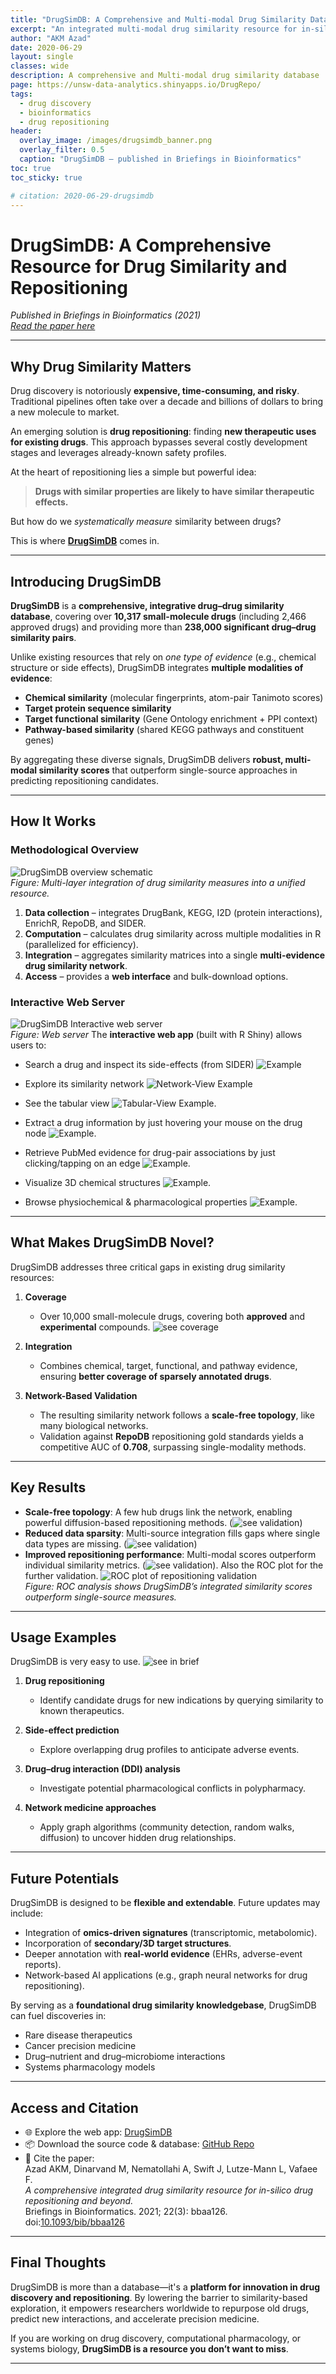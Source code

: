 ```yaml
---
title: "DrugSimDB: A Comprehensive and Multi-modal Drug Similarity Database"
excerpt: "An integrated multi-modal drug similarity resource for in-silico drug repositioning and beyond."
author: "AKM Azad"
date: 2020-06-29
layout: single
classes: wide
description: A comprehensive and Multi-modal drug similarity database
page: https://unsw-data-analytics.shinyapps.io/DrugRepo/
tags:
  - drug discovery
  - bioinformatics
  - drug repositioning
header:
  overlay_image: /images/drugsimdb_banner.png
  overlay_filter: 0.5
  caption: "DrugSimDB – published in Briefings in Bioinformatics"
toc: true
toc_sticky: true

# citation: 2020-06-29-drugsimdb
---
```


# DrugSimDB: A Comprehensive Resource for Drug Similarity and Repositioning

*Published in Briefings in Bioinformatics (2021)*  
*[Read the paper here](https://doi.org/10.1093/bib/bbaa126)*

---

## Why Drug Similarity Matters

Drug discovery is notoriously **expensive, time-consuming, and risky**. Traditional pipelines often take over a decade and billions of dollars to bring a new molecule to market.  

An emerging solution is **drug repositioning**: finding **new therapeutic uses for existing drugs**. This approach bypasses several costly development stages and leverages already-known safety profiles.  

At the heart of repositioning lies a simple but powerful idea:

> **Drugs with similar properties are likely to have similar therapeutic effects.**

But how do we *systematically measure* similarity between drugs?  

This is where **[DrugSimDB](https://unsw-data-analytics.shinyapps.io/DrugRepo/)** comes in.

---

## Introducing DrugSimDB

**DrugSimDB** is a **comprehensive, integrative drug–drug similarity database**, covering over **10,317 small-molecule drugs** (including 2,466 approved drugs) and providing more than **238,000 significant drug–drug similarity pairs**.  

Unlike existing resources that rely on *one type of evidence* (e.g., chemical structure or side effects), DrugSimDB integrates **multiple modalities of evidence**:

- **Chemical similarity** (molecular fingerprints, atom-pair Tanimoto scores)  
- **Target protein sequence similarity**  
- **Target functional similarity** (Gene Ontology enrichment + PPI context)  
- **Pathway-based similarity** (shared KEGG pathways and constituent genes)  

By aggregating these diverse signals, DrugSimDB delivers **robust, multi-modal similarity scores** that outperform single-source approaches in predicting repositioning candidates.

---

## How It Works
### Methodological Overview
![DrugSimDB overview schematic](/images/drugsimdb_overview.png)  
*Figure: Multi-layer integration of drug similarity measures into a unified resource.*

1. **Data collection** – integrates DrugBank, KEGG, I2D (protein interactions), EnrichR, RepoDB, and SIDER.  
2. **Computation** – calculates drug similarity across multiple modalities in R (parallelized for efficiency).  
3. **Integration** – aggregates similarity matrices into a single **multi-evidence drug similarity network**.  
4. **Access** – provides a **web interface** and bulk-download options.  

### Interactive Web Server
![DrugSimDB Interactive web server](/images/drugsimdb_webserver.png)  
*Figure: Web server*
The **interactive web app** (built with R Shiny) allows users to:  
- Search a drug and inspect its side-effects (from SIDER) ![Example](/images/drugSimDB_search_pan.png)

- Explore its similarity network ![Network-View Example](/images/drugSimDB_search_NetworkView.png) 

- See the tabular view ![Tabular-View Example](/images/drugSimDB_search_tableView.png).  

- Extract a drug information by just hovering your mouse on the drug node ![Example](/images/drugSimDB_node_hover.png). 

- Retrieve PubMed evidence for drug-pair associations by just clicking/tapping on an edge ![Example](/images/drugSimDB_pubmedSearch.png). 

- Visualize 3D chemical structures ![Example](/images/drugSimDB_visualizedrug3D.png).  

- Browse physiochemical & pharmacological properties ![Example](/images/drugSimDB_physio_pharmaco_table.png).  

---

## What Makes DrugSimDB Novel?

DrugSimDB addresses three critical gaps in existing drug similarity resources:

1. **Coverage**  
   - Over 10,000 small-molecule drugs, covering both **approved** and **experimental** compounds.  ![see coverage](/images/drugSimDB_statistics.png)

2. **Integration**  
   - Combines chemical, target, functional, and pathway evidence, ensuring **better coverage of sparsely annotated drugs**.  

3. **Network-Based Validation**  
   - The resulting similarity network follows a **scale-free topology**, like many biological networks. 
   - Validation against **RepoDB** repositioning gold standards yields a competitive AUC of **0.708**, surpassing single-modality methods.  

---

## Key Results
<!-- 
![Scale-free network plot](/images/drugsimdb_network.png)  
*Figure: DrugSimDB similarity network follows a scale-free distribution, with hub drugs highly connected to others.* -->

- **Scale-free topology**: A few hub drugs link the network, enabling powerful diffusion-based repositioning methods.  (![see validation](/images/drugSimDB_scalefree.png))
- **Reduced data sparsity**: Multi-source integration fills gaps where single data types are missing.  (![see validation](/images/drugSimDB_reducedDataSparsity.png)) 
- **Improved repositioning performance**: Multi-modal scores outperform individual similarity metrics.  (![see validation](/images/drugSimDB_improvedPerformace.png)). 
Also the ROC plot for the further validation.
![ROC plot of repositioning validation](/images/drugSimDB_auc.png)  
*Figure: ROC analysis shows DrugSimDB’s integrated similarity scores outperform single-source measures.*

---

## Usage Examples
DrugSimDB is very easy to use. ![see in brief](/images/drugsimdb_webserver.png)
1. **Drug repositioning**  
   - Identify candidate drugs for new indications by querying similarity to known therapeutics.  

2. **Side-effect prediction**  
   - Explore overlapping drug profiles to anticipate adverse events.  

3. **Drug–drug interaction (DDI) analysis**  
   - Investigate potential pharmacological conflicts in polypharmacy.  

4. **Network medicine approaches**  
   - Apply graph algorithms (community detection, random walks, diffusion) to uncover hidden drug relationships.  

---

## Future Potentials

DrugSimDB is designed to be **flexible and extendable**. Future updates may include:

- Integration of **omics-driven signatures** (transcriptomic, metabolomic).  
- Incorporation of **secondary/3D target structures**.  
- Deeper annotation with **real-world evidence** (EHRs, adverse-event reports).  
- Network-based AI applications (e.g., graph neural networks for drug repositioning).  

By serving as a **foundational drug similarity knowledgebase**, DrugSimDB can fuel discoveries in:  
- Rare disease therapeutics  
- Cancer precision medicine  
- Drug–nutrient and drug–microbiome interactions  
- Systems pharmacology models  

---

## Access and Citation

- 🌐 Explore the web app: [DrugSimDB](https://unsw-data-analytics.shinyapps.io/DrugRepo/)  
- 📦 Download the source code & database: [GitHub Repo](https://github.com/VafaeeLab/drugSimDB)  
- 📖 Cite the paper:  
  Azad AKM, Dinarvand M, Nematollahi A, Swift J, Lutze-Mann L, Vafaee F.  
  *A comprehensive integrated drug similarity resource for in-silico drug repositioning and beyond.*  
  Briefings in Bioinformatics. 2021; 22(3): bbaa126. doi:[10.1093/bib/bbaa126](https://doi.org/10.1093/bib/bbaa126)

---

## Final Thoughts

DrugSimDB is more than a database—it's a **platform for innovation in drug discovery and repositioning**. By lowering the barrier to similarity-based exploration, it empowers researchers worldwide to repurpose old drugs, predict new interactions, and accelerate precision medicine.  

If you are working on drug discovery, computational pharmacology, or systems biology, **DrugSimDB is a resource you don’t want to miss**.  

---
